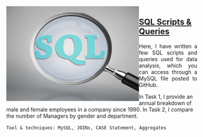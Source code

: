 <img align="left" width="350px" height="250px" src="https://raw.githubusercontent.com/Christiana-Asante/SQL/main/Photo_1.jpg">

## [SQL Scripts & Queries](https://github.com/Christiana-Asante/SQL)
<p align="justify">Here, I have written a few SQL scripts and queries used for data analysis, which you can access through a MySQL file posted to GitHub. </p>

<p>In Task 1, I provide an annual breakdown of male and female employees in a company since 1990. In Task 2, I compare the number of Managers by gender and department.</p>

    Tool & techniques: MySQL, JOINs, CASE Statement, Aggregates